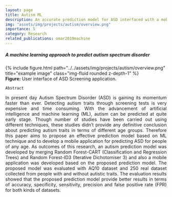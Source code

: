 ```yaml
---
layout: page
title: Autism ML
description: An accurate prediction model for ASD interfaced with a mobile app
img: "assets/img/projects/autism/overview.png"
importance: 5
category: Research
related_publications: omar2019machine
---
```


<h5>A machine learning approach to predict autism spectrum disorder</h5>
<div class="row">
    <div class="col-sm mt-3 mt-md-0">
        {% include figure.html path="../../assets/img/projects/autism/overview.png" title="example image" class="img-fluid rounded z-depth-1" %}
    </div>
</div>
<div class="caption">
        <b>Figure:</b> User interface of ASD Screening application. 
</div>

`Abstract`

<p align='justify'>
In present day Autism Spectrum Disorder (ASD) is gaining its momentum faster than ever. Detecting autism traits through screening tests is very expensive and time consuming. With the advancement of artificial intelligence and machine learning (ML), autism can be predicted at quite early stage. Though number of studies have been carried out using different techniques, these studies didn’t provide any definitive conclusion about predicting autism traits in terms of different age groups. Therefore this paper aims to propose an effective prediction model based on ML technique and to develop a mobile application for predicting ASD for people of any age. As outcomes of this research, an autism prediction model was developed by merging Random Forest-CART (Classification and Regression Trees) and Random Forest-ID3 (Iterative Dichotomiser 3) and also a mobile application was developed based on the proposed prediction model. The proposed model was evaluated with AQ10 dataset and 250 real dataset collected from people with and without autistic traits. The evaluation results showed that the proposed prediction model provide better results in terms of accuracy, specificity, sensitivity, precision and false positive rate (FPR) for both kinds of datasets.
</p>
